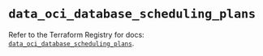 # `data_oci_database_scheduling_plans`

Refer to the Terraform Registry for docs: [`data_oci_database_scheduling_plans`](https://registry.terraform.io/providers/hashicorp/oci/7.19.0/docs/data-sources/database_scheduling_plans).
